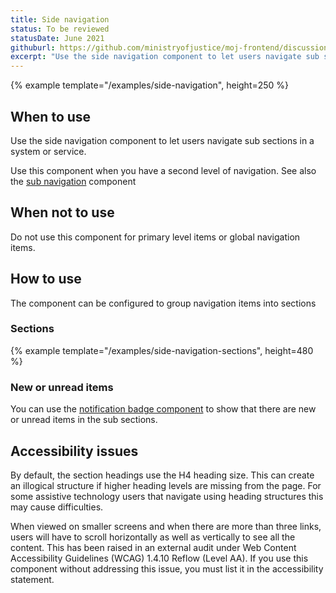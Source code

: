 ```yaml
---
title: Side navigation
status: To be reviewed
statusDate: June 2021
githuburl: https://github.com/ministryofjustice/moj-frontend/discussions/713
excerpt: "Use the side navigation component to let users navigate sub sections in a system or service."
---
```


{% example template="/examples/side-navigation", height=250 %}

## When to use

Use the side navigation component to let users navigate sub sections in a system or service.

Use this component when you have a second level of navigation. See also the [sub navigation](/components/sub-navigation/) component

## When not to use

Do not use this component for primary level items or global navigation items.

## How to use

The component can be configured to group navigation items into sections

### Sections

{% example template="/examples/side-navigation-sections", height=480 %}

### New or unread items

You can use the [notification badge component](/components/notification-badge/) to show that there are new or unread items in the sub sections.

## Accessibility issues

By default, the section headings use the H4 heading size. This can create an illogical structure if higher heading levels are missing from the page. For some assistive technology users that navigate using heading structures this may cause difficulties.

When viewed on smaller screens and when there are more than three links, users will have to scroll horizontally as well as vertically to see all the content. This has been raised in an external audit under Web Content Accessibility Guidelines (WCAG) 1.4.10 Reflow (Level AA). If you use this component without addressing this issue, you must list it in the accessibility statement.
